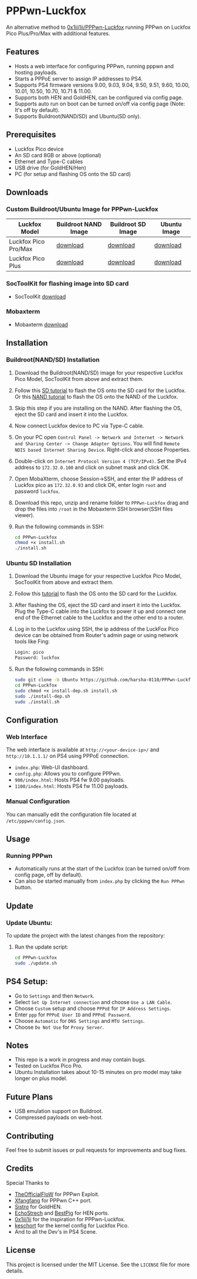 # PPPwn-Luckfox
An alternative method to [0x1iii1ii/PPPwn-Luckfox](https://github.com/0x1iii1ii/PPPwn-Luckfox) running PPPwn on Luckfox Pico Plus/Pro/Max with additional features.

## Features
- Hosts a web interface for configuring PPPwn, running pppwn and hosting payloads.
- Starts a PPPoE server to assign IP addresses to PS4.
- Supports PS4 firmware versions 9.00, 9.03, 9.04, 9.50, 9.51, 9.60, 10.00, 10.01, 10.50, 10.70, 10.71 & 11.00.
- Supports both HEN and GoldHEN, can be configured via config page.
- Supports auto run on boot can be turned on/off via config page (Note: It's off by default).
- Supports Buildroot(NAND/SD) and Ubuntu(SD only).

## Prerequisites
- Luckfox Pico device
- An SD card 8GB or above (optional)
- Ethernet and Type-C cables
- USB drive (for GoldHEN/Hen)
- PC (for setup and flashing OS onto the SD card)

## Downloads
   ### Custom Buildroot/Ubuntu Image for PPPwn-Luckfox
   Luckfox Model | Buildroot NAND Image | Buildroot SD Image | Ubuntu Image
   ------------- | ------------- | ------------- | -------------
   Luckfox Pico Pro/Max | [download](https://github.com/harsha-0110/PPPwn-Luckfox/releases/download/v1.1/Buildroot-NAND-Pro-Max.rar) | [download](https://github.com/harsha-0110/PPPwn-Luckfox/releases/download/v1.1/Buildroot-SD-Pro-Max.rar) | [download](https://github.com/harsha-0110/PPPwn-Luckfox/releases/download/v1.0/Luckfox.pico.pro-max.img.rar)
   Luckfox Pico Plus | [download](https://github.com/harsha-0110/PPPwn-Luckfox/releases/download/v1.1/Buildroot-NAND-Plus.rar) | [download](https://github.com/harsha-0110/PPPwn-Luckfox/releases/download/v1.1/Buildroot-SD-Plus.rar) | [download](https://github.com/harsha-0110/PPPwn-Luckfox/releases/download/v1.0/Luckfox.pico.plus.img.rar)

   ### SocToolKit for flashing image into SD card
   - SocToolKit [download](https://files.luckfox.com/wiki/Luckfox-Pico/Software/SocToolKit.zip)

   ### Mobaxterm
   - Mobaxterm [download](https://download.mobatek.net/2422024061715901/MobaXterm_Portable_v24.2.zip)


## Installation
### Buildroot(NAND/SD) Installation
1. Download the Buildroot(NAND/SD) image for your respective Luckfox Pico Model, SocToolKit from above and extract them.

2. Follow this [SD tutorial](https://wiki.luckfox.com/Luckfox-Pico/Luckfox-Pico-SD-Card-burn-image) to flash the OS onto the SD card for the Luckfox. Or this [NAND tutorial](https://wiki.luckfox.com/Luckfox-Pico/Luckfox-Pico-Flash-burn-image) to flash the OS onto the NAND of the Luckfox.

3. Skip this step if you are installing on the NAND. After flashing the OS, eject the SD card and insert it into the Luckfox.

4. Now connect Luckfox device to PC via Type-C cable.

5. On your PC open `Control Panel -> Network and Internet -> Network and Sharing Center -> Change Adapter Options`. You will find `Remote NDIS based Internet Sharing Device`. Right-click and choose Properties.

6. Double-click on `Internet Protocol Version 4 (TCP/IPv4)`. Set the IPv4 address to `172.32.0.100` and click on subnet mask and click OK.

7. Open MobaXterm, choose Session->SSH, and enter the IP address of Luckfox pico as `172.32.0.93` and click OK, enter login `root` and password `luckfox`. 

8. Download this repo, unzip and rename folder to `PPPwn-Luckfox` drag and drop the files into `/root` in the Mobaxterm SSH browser(SSH files viewer).

9. Run the following commands in SSH:
   ```sh
   cd PPPwn-Luckfox
   chmod +x install.sh
   ./install.sh
   ```

### Ubuntu SD Installation
1. Download the Ubuntu image for your respective Luckfox Pico Model, SocToolKit from above and extract them.

2. Follow this [tutorial](https://wiki.luckfox.com/Luckfox-Pico/Luckfox-Pico-SD-Card-burn-image) to flash the OS onto the SD card for the Luckfox.

3. After flashing the OS, eject the SD card and insert it into the Luckfox. Plug the Type-C cable into the Luckfox to power it up and connect one end of the Ethernet cable to the Luckfox and the other end to a router.

4. Log in to the Luckfox using SSH, the ip address of the LuckFox Pico device can be obtained from Router's admin page or using network tools like Fing:
    ```sh
    Login: pico
    Password: luckfox
    ```

5. Run the following commands in SSH:
   ```sh
   sudo git clone -b Ubuntu https://github.com/harsha-0110/PPPwn-Luckfox.git
   cd PPPwn-Luckfox
   sudo chmod +x install-dep.sh install.sh
   sudo ./install-dep.sh
   sudo ./install.sh
   ```

## Configuration

### Web Interface
The web interface is available at `http://<your-device-ip>/` and `http://10.1.1.1/` on PS4 using PPPoE connection.
- `index.php`: Web-UI dashboard.
- `config.php`: Allows you to configure PPPwn.
- `900/index.html`: Hosts PS4 fw 9.00 payloads.
- `1100/index.html`: Hosts PS4 fw 11.00 payloads.

### Manual Configuration
You can manually edit the configuration file located at `/etc/pppwn/config.json`.

## Usage

### Running PPPwn
- Automatically runs at the start of the Luckfox (can be turned on/off from config page, off by default).
- Can also be started manually from `index.php` by clicking the `Run PPPwn` button.

## Update
### Update Ubuntu:
To update the project with the latest changes from the repository:

1. Run the update script:
   ```sh
   cd PPPwn-Luckfox
   sudo ./update.sh
   ```

## PS4 Setup:
- Go to `Settings` and then `Network`.
- Select `Set Up Internet connection` and choose `Use a LAN Cable`.
- Choose `Custom` setup and choose `PPPoE` for `IP Address Settings`.
- Enter `ppp` for `PPPoE User ID` and `PPPoE Password`.
- Choose `Automatic` for `DNS Settings` and `MTU Settings`.
- Choose `Do Not Use` for `Proxy Server`.

## Notes
- This repo is a work in progress and may contain bugs.
- Tested on Luckfox Pico Pro.
- Ubuntu Installation takes about 10-15 minutes on pro model may take longer on plus model.

## Future Plans
- USB emulation support on Buildroot.
- Compressed payloads on web-host.

## Contributing
Feel free to submit issues or pull requests for improvements and bug fixes.

## Credits
Special Thanks to
- [TheOfficialFloW](https://github.com/TheOfficialFloW) for PPPwn Exploit.
- [Xfangfang](https://github.com/xfangfang) for PPPwn C++ port.
- [Sistro](https://github.com/SiSTR0) for GoldHEN.
- [EchoStrech](https://github.com/EchoStretch) and [BestPig](https://x.com/BestPig) for HEN ports.
- [0x1iii1ii](https://github.com/0x1iii1ii) for the inspiration for PPPwn-Luckfox.
- [keschort](https://github.com/keschort) for the kernel config for Luckfox Pico.
- And to all the Dev's in PS4 Scene.

## License
This project is licensed under the MIT License. See the `LICENSE` file for more details.
